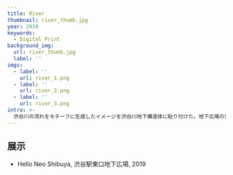 ```yaml
---
title: River
thumbnail: river_thumb.jpg
year: 2019
keywords:
  - Digital Print
background_img:
  url: river_thumb.jpg
  label: ''
imgs:
  - label: ''
    url: river_1.png
  - label: ''
    url: river_2.png
  - label: ''
    url: river_3.png
intro: >-
  渋谷川の流れをモチーフに生成したイメージを渋谷川地下構造体に貼り付けた。地下広場の気の流れ、行き交う人々のエネルギー、そして見ることのできない渋谷川の流れに思いを馳せて制作した。
---
```




## 展示

- Hello Neo Shibuya, 渋谷駅東口地下広場, 2019
